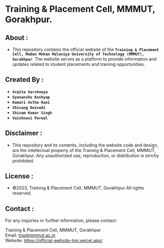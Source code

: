# Training & Placement Cell, MMMUT, Gorakhpur.

## About :

-  This repository contains the official website of the **`Training & Placement Cell, Madan Mohan Malaviya University of Technology (MMMUT), Gorakhpur`**. The website serves 
 as a platform to provide information and updates related to student placements and training opportunities.


## Created By :

- **`Arpita Varshneya`**
- **`Gyananshu Kashyap`**
- **`Kumari Astha Rani`**
- **`Shivang Dwivedi`**
- **`Shivam Kumar Singh`**
- **`Vaishnavi Porwal`**

## Disclaimer :

-  This repository and its contents, including the website code and design, are the intellectual property of the Training & Placement Cell, MMMUT, Gorakhpur. Any unauthorized use, reproduction, or distribution is strictly prohibited.

## License :

- ©2023, Training & Placement Cell, MMMUT, Gorakhpur
All rights reserved.

## Contact :
For any inquiries or further information, please contact:

Training & Placement Cell, MMMUT, Gorakhpur
<br>
Email: tnp@mmmut.ac.in
<br>
Website: https://official-website-tnp.vercel.app/
